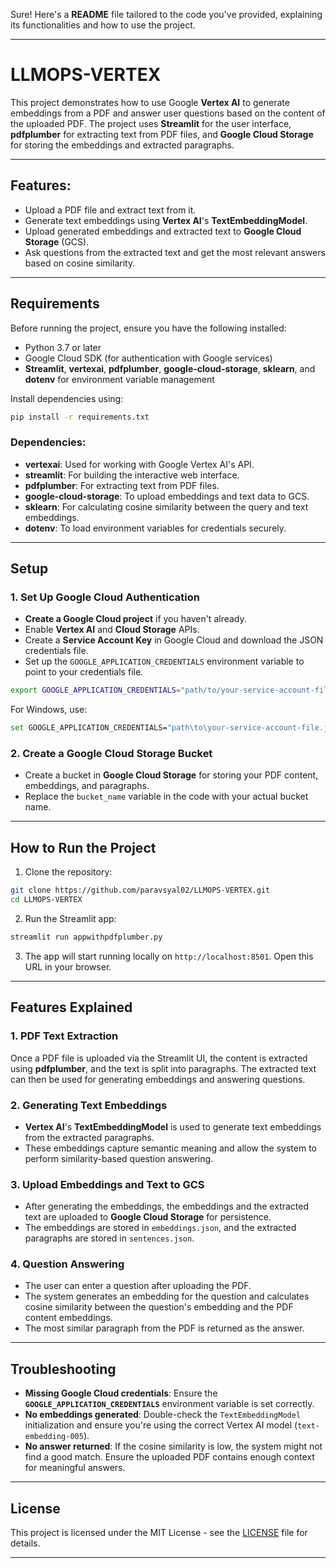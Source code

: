 Sure! Here's a **README** file tailored to the code you've provided, explaining its functionalities and how to use the project.

---

# LLMOPS-VERTEX

This project demonstrates how to use Google **Vertex AI** to generate embeddings from a PDF and answer user questions based on the content of the uploaded PDF. The project uses **Streamlit** for the user interface, **pdfplumber** for extracting text from PDF files, and **Google Cloud Storage** for storing the embeddings and extracted paragraphs.

---

## Features:

- Upload a PDF file and extract text from it.
- Generate text embeddings using **Vertex AI**'s **TextEmbeddingModel**.
- Upload generated embeddings and extracted text to **Google Cloud Storage** (GCS).
- Ask questions from the extracted text and get the most relevant answers based on cosine similarity.

---

## Requirements

Before running the project, ensure you have the following installed:

- Python 3.7 or later
- Google Cloud SDK (for authentication with Google services)
- **Streamlit**, **vertexai**, **pdfplumber**, **google-cloud-storage**, **sklearn**, and **dotenv** for environment variable management

Install dependencies using:

```bash
pip install -r requirements.txt
```

### Dependencies:

- **vertexai**: Used for working with Google Vertex AI's API.
- **streamlit**: For building the interactive web interface.
- **pdfplumber**: For extracting text from PDF files.
- **google-cloud-storage**: To upload embeddings and text data to GCS.
- **sklearn**: For calculating cosine similarity between the query and text embeddings.
- **dotenv**: To load environment variables for credentials securely.

---

## Setup

### 1. **Set Up Google Cloud Authentication**

- **Create a Google Cloud project** if you haven't already.
- Enable **Vertex AI** and **Cloud Storage** APIs.
- Create a **Service Account Key** in Google Cloud and download the JSON credentials file.
- Set up the `GOOGLE_APPLICATION_CREDENTIALS` environment variable to point to your credentials file.

```bash
export GOOGLE_APPLICATION_CREDENTIALS="path/to/your-service-account-file.json"
```

For Windows, use:

```bash
set GOOGLE_APPLICATION_CREDENTIALS="path\to\your-service-account-file.json"
```

### 2. **Create a Google Cloud Storage Bucket**

- Create a bucket in **Google Cloud Storage** for storing your PDF content, embeddings, and paragraphs.
- Replace the `bucket_name` variable in the code with your actual bucket name.

---

## How to Run the Project

1. Clone the repository:

```bash
git clone https://github.com/paravsyal02/LLMOPS-VERTEX.git
cd LLMOPS-VERTEX
```

2. Run the Streamlit app:

```bash
streamlit run appwithpdfplumber.py
```

3. The app will start running locally on `http://localhost:8501`. Open this URL in your browser.

---

## Features Explained

### 1. **PDF Text Extraction**

Once a PDF file is uploaded via the Streamlit UI, the content is extracted using **pdfplumber**, and the text is split into paragraphs. The extracted text can then be used for generating embeddings and answering questions.

### 2. **Generating Text Embeddings**

- **Vertex AI**'s **TextEmbeddingModel** is used to generate text embeddings from the extracted paragraphs.
- These embeddings capture semantic meaning and allow the system to perform similarity-based question answering.

### 3. **Upload Embeddings and Text to GCS**

- After generating the embeddings, the embeddings and the extracted text are uploaded to **Google Cloud Storage** for persistence.
- The embeddings are stored in `embeddings.json`, and the extracted paragraphs are stored in `sentences.json`.

### 4. **Question Answering**

- The user can enter a question after uploading the PDF.
- The system generates an embedding for the question and calculates cosine similarity between the question's embedding and the PDF content embeddings.
- The most similar paragraph from the PDF is returned as the answer.

---


## Troubleshooting

- **Missing Google Cloud credentials**: Ensure the **`GOOGLE_APPLICATION_CREDENTIALS`** environment variable is set correctly.
- **No embeddings generated**: Double-check the `TextEmbeddingModel` initialization and ensure you're using the correct Vertex AI model (`text-embedding-005`).
- **No answer returned**: If the cosine similarity is low, the system might not find a good match. Ensure the uploaded PDF contains enough context for meaningful answers.

---

## License

This project is licensed under the MIT License - see the [LICENSE](LICENSE) file for details.

---
